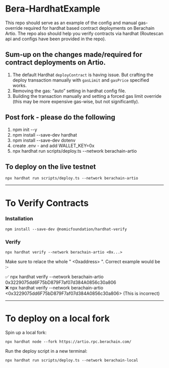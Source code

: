 # Bera-HardhatExample
This repo should serve as an example of the config and manual gas-override required for hardhat based contract deployments on Berachain Artio. The repo also should help you verify contracts via hardhat (Routescan api and configs have been provided in the repo). 

## Sum-up on the changes made/required for contract deployments on Artio. 
1. The default Hardhat `deployContract` is having issue. But crafting the deploy transaction manually with `gasLimit` and `gasPrice` specified works.
2. Removing the gas: “auto” setting in hardhat config file.
3. Building the transaction manually and setting a forced gas limit override (this may be more expensive gas-wise, but not significantly).

## Post fork - please do the following
1. npm init --y    
2. npm install --save-dev hardhat
3. npm install --save-dev dotenv
4. create .env - and add WALLET_KEY=0x
5. npx hardhat run scripts/deploy.ts --network berachain-artio


## To deploy on the live testnet

```shell
npx hardhat run scripts/deploy.ts --network berachain-artio
```

--- 
# To Verify Contracts 

### Installation 
```shell
npm install --save-dev @nomicfoundation/hardhat-verify
```

### Verify

```shell
npx hardhat verify --network berachain-artio <0x...>  
```

Make sure to relace the whole " <0xaddress> ". Correct example would be :-

✅ npx hardhat verify --network berachain-artio 0x3229075dd6F75bD879F7af07d384A0856c30a806 
<br>
❌ npx hardhat verify --network berachain-artio <0x3229075dd6F75bD879F7af07d384A0856c30a806> (This is incorrect) 


--- 


# To deploy on a local fork

Spin up a local fork:

```shell
npx hardhat node --fork https://artio.rpc.berachain.com/
```

Run the deploy script in a new terminal:

```shell
npx hardhat run scripts/deploy.ts --network berachain-local
```
